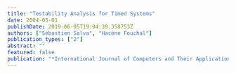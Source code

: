 ```yaml
---
title: "Testability Analysis for Timed Systems"
date: 2004-05-01
publishDate: 2019-06-05T19:04:39.358753Z
authors: ["Sébastien Salva", "Hacène Fouchal"]
publication_types: ["2"]
abstract: ""
featured: false
publication: "*International Journal of Computers and Their Applications (IJCA)*"
---
```


